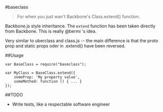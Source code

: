 #baseclass

> For when you just wan't Backbone's Class.extend() function.

Backbone.js style inheritance.  The `extend` function has been taken directly from Backbone.  This is really @bermi 's idea.

Very similar to uberclass and class.js -- the main difference is that the proto prop and static props oder in .extend() have been reversed.

##Usage

	var BaseClass = require("baseclass");

    var MyClass = BaseClass.extend({
        someProp: 'My property value',
        someMethod: function () { ... }
    });

##TODO

* Write tests, like a respectable software engineer
